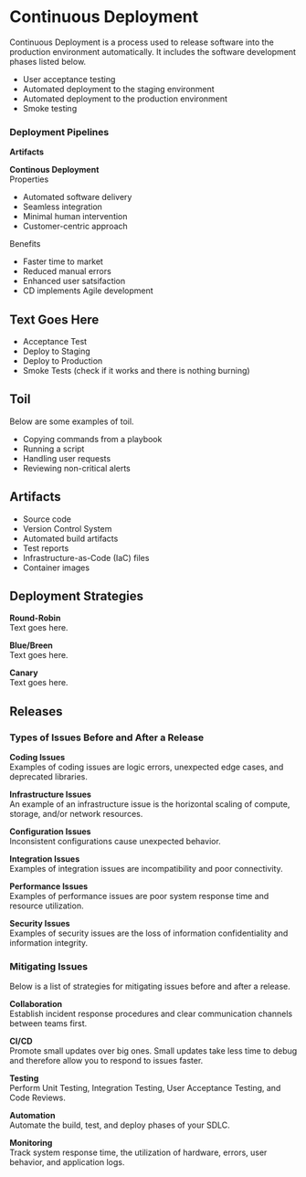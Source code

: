 # Continuous Deployment
Continuous Deployment is a process used to release software into the production environment automatically. It includes the software development phases listed below. 
* User acceptance testing
* Automated deployment to the staging environment
* Automated deployment to the production environment
* Smoke testing

### Deployment Pipelines
**Artifacts**

**Continous Deployment**  
Properties
* Automated software delivery
* Seamless integration
* Minimal human intervention
* Customer-centric approach

Benefits
* Faster time to market
* Reduced manual errors
* Enhanced user satsifaction
* CD implements Agile development

## Text Goes Here
* Acceptance Test
* Deploy to Staging
* Deploy to Production
* Smoke Tests (check if it works and there is nothing burning)

## Toil
Below are some examples of toil. 
* Copying commands from a playbook
* Running a script
* Handling user requests
* Reviewing non-critical alerts

## Artifacts
* Source code
* Version Control System
* Automated build artifacts
* Test reports
* Infrastructure-as-Code (IaC) files
* Container images

## Deployment Strategies
**Round-Robin**  
Text goes here.

**Blue/Breen**  
Text goes here. 

**Canary**  
Text goes here.

## Releases
### Types of Issues Before and After a Release
**Coding Issues**  
Examples of coding issues are logic errors, unexpected edge cases, and deprecated libraries.

**Infrastructure Issues**  
An example of an infrastructure issue is the horizontal scaling of compute, storage, and/or network resources.

**Configuration Issues**  
Inconsistent configurations cause unexpected behavior. 

**Integration Issues**  
Examples of integration issues are incompatibility and poor connectivity.

**Performance Issues**  
Examples of performance issues are poor system response time and resource utilization.

**Security Issues**  
Examples of security issues are the loss of information confidentiality and information integrity. 

### Mitigating Issues
Below is a list of strategies for mitigating issues before and after a release. 

**Collaboration**  
Establish incident response procedures and clear communication channels between teams first.

**CI/CD**  
Promote small updates over big ones. Small updates take less time to debug and therefore allow you to respond to issues faster. 

**Testing**  
Perform Unit Testing, Integration Testing, User Acceptance Testing, and Code Reviews. 

**Automation**  
Automate the build, test, and deploy phases of your SDLC. 

**Monitoring**  
Track system response time, the utilization of hardware, errors, user behavior, and application logs.
